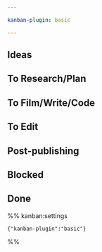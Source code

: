 ```yaml
---

kanban-plugin: basic

---
```


## Ideas



## To Research/Plan



## To Film/Write/Code



## To Edit



## Post-publishing



## Blocked



## Done





%% kanban:settings
```
{"kanban-plugin":"basic"}
```
%%